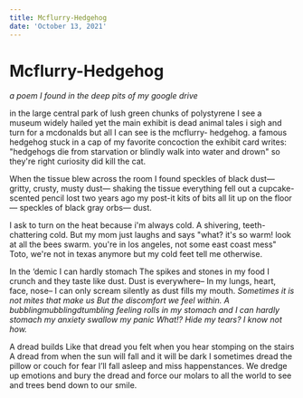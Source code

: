 ```yaml
---
title: Mcflurry-Hedgehog
date: 'October 13, 2021'
---
```

# Mcflurry-Hedgehog

*a poem I found in the deep pits of my google drive*

in the large central park of lush green
chunks of polystyrene
I see a museum widely hailed
yet the main exhibit is dead animal tales
i sigh and turn for a mcdonalds
but all I can see is the mcflurry-
hedgehog.
a famous hedgehog stuck in a cap of my favorite concoction
the exhibit card writes:
"hedgehogs die from starvation or blindly walk into water
and drown"
so they're right
curiosity did kill the cat.

When the tissue blew across the room
I found speckles of black dust—
gritty, crusty, musty dust—
shaking the tissue everything fell out
a cupcake-scented pencil lost two years ago
my post-it kits of bits
all lit up on the floor—
speckles of black gray orbs—
dust.

I ask to turn on the heat because i'm always cold.
A shivering, teeth-chattering cold.
But my mom just laughs and says
"what? it's so warm!
look at all the bees swarm.
you're in los angeles, not some east coast mess"
Toto, we're not in texas anymore
but my cold feet tell me otherwise.

In the ‘demic I can hardly stomach
The spikes and stones in my food
I crunch and they taste like dust.
Dust is everywhere–
In my lungs, heart, face, nose–
I can only scream silently as dust fills my mouth.
*Sometimes it is not mites that make us*
*But the discomfort we feel within.*
*A bubblingmubblingdtumbling feeling rolls in my stomach*
*and I can hardly stomach my anxiety*
*swallow my panic*
*What!? Hide my tears?*
*I know not how.*

A dread builds 
Like that dread you felt when you hear stomping on the stairs
A dread from when the sun will fall and it will be dark
I sometimes dread the pillow or couch for fear I’ll fall asleep
and miss happenstances.
We dredge up emotions and bury the dread
and force our molars to all the world to see
and trees bend down to our smile.
